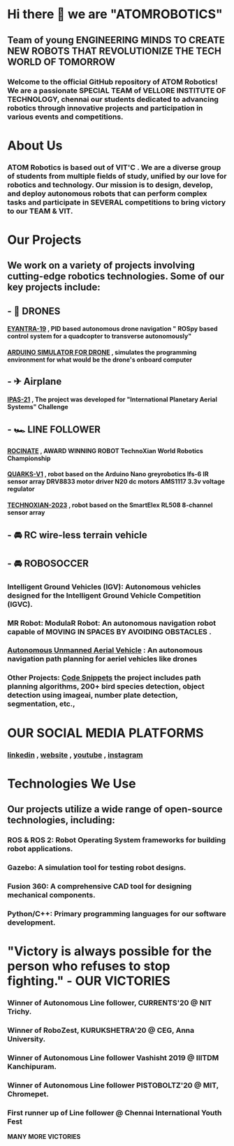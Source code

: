 # Hi there 👋 we are  **"ATOMROBOTICS"** 
## Team of young ENGINEERING MINDS TO CREATE NEW ROBOTS THAT REVOLUTIONIZE THE TECH WORLD OF TOMORROW

### Welcome to the official GitHub repository of ATOM Robotics! We are a passionate SPECIAL TEAM  of VELLORE INSTITUTE OF TECHNOLOGY, chennai  our students dedicated to advancing robotics through innovative projects and participation in various events and competitions.

# About Us
### ATOM Robotics is based out of VIT'C . We are a diverse group of students from multiple fields of study, unified by our love for robotics and technology. Our mission is to design, develop, and deploy autonomous robots that can perform complex tasks and participate in SEVERAL competitions to bring victory to our TEAM & VIT.

# Our Projects
 ## We work on a variety of projects involving cutting-edge robotics technologies. Some of our key projects include:
 
## - 🚁 DRONES
#### [EYANTRA-19](https://github.com/atomrobotics/EYANTRA-19) , PID based autonomous drone navigation " ROSpy based control system for a quadcopter to transverse  autonomously"
#### [ARDUINO SIMULATOR FOR DRONE](https://github.com/JustTheCoolest/Atom_Arduino_Drone_Simulator) ,  simulates the programming environment for what would be the drone's onboard computer

## - ✈ Airplane
#### [IPAS-21](https://github.com/atomrobotics/IPAS-21) , The project was developed for "International Planetary Aerial Systems" Challenge

## - 🏎 LINE FOLLOWER
#### [ROCINATE](https://github.com/JustTheCoolest/Atom-Rocinante-Line-Follower) , AWARD WINNING ROBOT TechnoXian World Robotics Championship
#### [QUARKS-V1](https://github.com/atomroboticsvitc/line_follower_quarks_v1) , robot based on the Arduino Nano greyrobotics lfs-6 IR sensor array DRV8833 motor driver N20 dc motors AMS1117 3.3v voltage regulator
#### [TECHNOXIAN-2023](https://github.com/atomroboticsvitc/LineFollower_Technoxian2023) , robot based on the SmartElex RL508 8-channel sensor array

## - 🚘 RC wire-less terrain vehicle

## - 🚘 ROBOSOCCER
### Intelligent Ground Vehicles (IGV): Autonomous vehicles designed for the Intelligent Ground Vehicle Competition (IGVC).

### MR Robot: ModulaR Robot: An autonomous navigation robot capable of MOVING IN SPACES BY AVOIDING OBSTACLES . 

### [Autonomous Unmanned Aerial Vehicle](https://github.com/atomrobotics/IPAS-21) :  An autonomous navigation path planning for aeriel vehicles like drones

### Other Projects: [Code Snippets](https://github.com/atomrobotics/Code_Snippets)  the project includes path planning algorithms, 200+ bird species detection, object detection using imageai, number plate detection, segmentation, etc.,

# OUR SOCIAL MEDIA PLATFORMS
### [linkedin](https://www.linkedin.com/company/atomrobotics/) , [website](https://atomrobotics.github.io/robots.html) , [youtube](https://www.youtube.com/@atomrobotics2167) , [instagram](https://www.instagram.com/atomrobotics_vitc?igsh=OGl1eWRrYmZrcG5k) 

# Technologies We Use 
## Our projects utilize a wide range of open-source technologies, including:

### **ROS & ROS 2**: Robot Operating System frameworks for building robot applications.
### **Gazebo**: A simulation tool for testing robot designs. 
### **Fusion 360**: A comprehensive CAD tool for designing mechanical components. 
### **Python/C++**: Primary programming languages for our software development. 

# "Victory is always possible for the person who refuses to stop fighting." - **OUR VICTORIES**
### Winner of Autonomous Line follower, CURRENTS'20 @ NIT Trichy.
### Winner of RoboZest, KURUKSHETRA'20 @ CEG, Anna University.
### Winner of Autonomous Line follower Vashisht 2019 @ IIITDM Kanchipuram.
### Winner of Autonomous Line follower PISTOBOLTZ'20 @ MIT, Chromepet.
### First runner up of Line follower @ Chennai International Youth Fest
**MANY MORE VICTORIES**
